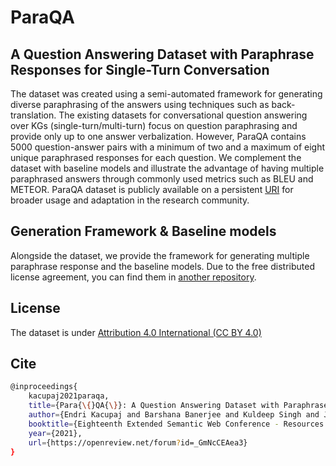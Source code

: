 # ParaQA
## A Question Answering Dataset with Paraphrase Responses for Single-Turn Conversation
The dataset was created using a semi-automated framework for generating diverse paraphrasing of the answers using techniques such as back-translation. The existing datasets for conversational question answering over KGs (single-turn/multi-turn) focus on question paraphrasing and provide only up to one answer verbalization. However, ParaQA contains 5000 question-answer pairs with a minimum of two and a maximum of eight unique paraphrased responses for each question. We complement the dataset with baseline models and illustrate the advantage of having multiple paraphrased answers through commonly used metrics such as BLEU and METEOR. ParaQA dataset is publicly available on a persistent [URI](https://figshare.com/projects/ParaQA/94010) for broader usage and adaptation in the research community.

## Generation Framework & Baseline models
Alongside the dataset, we provide the framework for generating multiple paraphrase response and the baseline models. Due to the free distributed license agreement, you can find them in [another repository](https://github.com/barshana-banerjee/ParaQA_Experiments).

## License
The dataset is under [Attribution 4.0 International (CC BY 4.0)](LICENSE)

## Cite
```bash
@inproceedings{
    kacupaj2021paraqa,
    title={Para{\{}QA{\}}: A Question Answering Dataset with Paraphrase Responses for Single-Turn Conversation},
    author={Endri Kacupaj and Barshana Banerjee and Kuldeep Singh and Jens Lehmann},
    booktitle={Eighteenth Extended Semantic Web Conference - Resources Track},
    year={2021},
    url={https://openreview.net/forum?id=_GmNcCEAea3}
}
```
